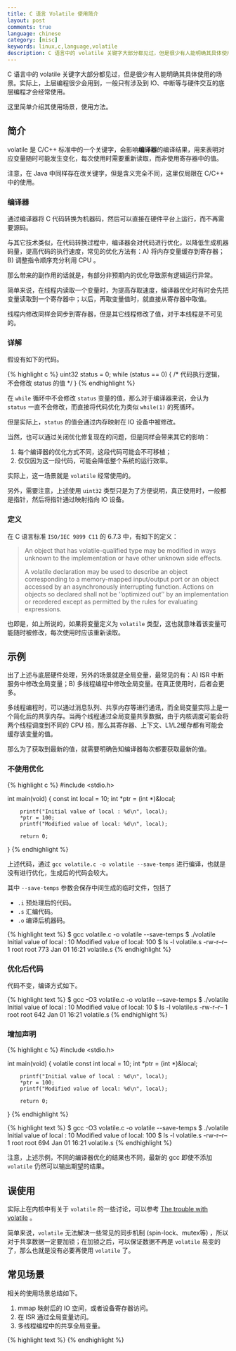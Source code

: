 ```yaml
---
title: C 语言 Volatile 使用简介
layout: post
comments: true
language: chinese
category: [misc]
keywords: linux,c,language,volatile
description: C 语言中的 volatile 关键字大部分都见过，但是很少有人能明确其具体使用的场景。实际上，上层编程很少会用到，一般只有涉及到 IO、中断等与硬件交互的底层编程才会经常使用。这里简单介绍其使用场景，使用方法。
---
```


C 语言中的 volatile 关键字大部分都见过，但是很少有人能明确其具体使用的场景。实际上，上层编程很少会用到，一般只有涉及到 IO、中断等与硬件交互的底层编程才会经常使用。

这里简单介绍其使用场景，使用方法。

<!-- more -->

## 简介

volatile 是 C/C++ 标准中的一个关键字，会影响**编译器**的编译结果，用来表明对应变量随时可能发生变化，每次使用时需要重新读取，而非使用寄存器中的值。

注意，在 Java 中同样存在改关键字，但是含义完全不同，这里仅局限在 C/C++ 中的使用。

### 编译器

通过编译器将 C 代码转换为机器码，然后可以直接在硬件平台上运行，而不再需要源码。

与其它技术类似，在代码转换过程中，编译器会对代码进行优化，以降低生成机器码量，提高代码的执行速度，常见的优化方法有：A) 将内存变量缓存到寄存器；B) 调整指令顺序充分利用 CPU 。

那么带来的副作用的话就是，有部分非预期内的优化导致原有逻辑运行异常。

简单来说，在线程内读取一个变量时，为提高存取速度，编译器优化时有时会先把变量读取到一个寄存器中；以后，再取变量值时，就直接从寄存器中取值。

线程内修改同样会同步到寄存器，但是其它线程修改了值，对于本线程是不可见的。

### 详解

假设有如下的代码。

{% highlight c %}
uint32 status = 0;
while (status == 0) {
	/* 代码执行逻辑，不会修改 status 的值 */
}
{% endhighlight %}

在 `while` 循环中不会修改 `status` 变量的值，那么对于编译器来说，会认为 `status` 一直不会修改，而直接将代码优化为类似 `while(1)` 的死循环。

但是实际上，`status` 的值会通过内存映射在 IO 设备中被修改。

当然，也可以通过关闭优化修复现在的问题，但是同样会带来其它的影响：

1. 每个编译器的优化方式不同，这段代码可能会不可移植；
2. 仅仅因为这一段代码，可能会降低整个系统的运行效率。

实际上，这一场景就是 `volatile` 经常使用的。

另外，需要注意，上述使用 `uint32` 类型只是为了方便说明，真正使用时，一般都是指针，然后将指针通过映射指向 IO 设备。

### 定义

在 C 语言标准 `ISO/IEC 9899 C11` 的 6.7.3 中，有如下的定义：

> An object that has volatile-qualified type may be modified in ways unknown to the implementation or have other unknown side effects.
>
> A volatile declaration may be used to describe an object corresponding to a memory-mapped input/output port or an object accessed by an asynchronously interrupting function. Actions on objects so declared shall not be ‘‘optimized out’’ by an implementation or reordered except as permitted by the rules for evaluating expressions.

也即是，如上所说的，如果将变量定义为 `volatile` 类型，这也就意味着该变量可能随时被修改，每次使用时应该重新读取。

## 示例

出了上述与底层硬件处理，另外的场景就是全局变量，最常见的有：A) ISR 中断服务中修改全局变量；B) 多线程编程中修改全局变量。在真正使用时，后者会更多。

多线程编程时，可以通过消息队列、共享内存等进行通讯，而全局变量实际上是一个简化后的共享内存。当两个线程通过全局变量共享数据，由于内核调度可能会将两个线程调度到不同的 CPU 核，那么其寄存器、上下文、L1/L2缓存都有可能会缓存该变量的值。

那么为了获取到最新的值，就需要明确告知编译器每次都要获取最新的值。

### 不使用优化

{% highlight c %}
#include <stdio.h>

int main(void)
{
        const int local = 10;
        int *ptr = (int *)&local;

        printf("Initial value of local : %d\n", local);
        *ptr = 100;
        printf("Modified value of local: %d\n", local);

        return 0;
}
{% endhighlight %}

上述代码，通过 `gcc volatile.c -o volatile --save-temps` 进行编译，也就是没有进行优化，生成后的代码会较大。

其中 `--save-temps` 参数会保存中间生成的临时文件，包括了

* `.i` 预处理后的代码。
* `.s` 汇编代码。
* `.o` 编译后机器码。

{% highlight text %}
$ gcc volatile.c -o volatile --save-temps
$ ./volatile
Initial value of local : 10
Modified value of local: 100
$ ls -l volatile.s
-rw-r–r– 1 root root 773 Jan 01 16:21 volatile.s
{% endhighlight %}

### 优化后代码

代码不变，编译方式如下。

{% highlight text %}
$ gcc -O3 volatile.c -o volatile --save-temps
$ ./volatile
Initial value of local : 10
Modified value of local: 10
$ ls -l volatile.s
-rw-r–r– 1 root root 642 Jan 01 16:21 volatile.s
{% endhighlight %}

### 增加声明

{% highlight c %}
#include <stdio.h>

int main(void)
{
        volatile const int local = 10;
        int *ptr = (int *)&local;

        printf("Initial value of local : %d\n", local);
        *ptr = 100;
        printf("Modified value of local: %d\n", local);

        return 0;
}
{% endhighlight %}

{% highlight text %}
$ gcc -O3 volatile.c -o volatile --save-temps
$ ./volatile
Initial value of local : 10
Modified value of local: 100
$ ls -l volatile.s
-rw-r–r– 1 root root 694 Jan 01 16:21 volatile.s
{% endhighlight %}

注意，上述示例，不同的编译器优化的结果也不同，最新的 gcc 即使不添加 `volatile` 仍然可以输出期望的结果。

## 误使用

实际上在内核中有关于 `volatile` 的一些讨论，可以参考 [The trouble with volatile](https://lwn.net/Articles/233479/) 。

简单来说，`volatile` 无法解决一些常见的同步机制 (spin-lock、mutex等) ，所以对于共享数据一定要加锁；在加锁之后，可以保证数据不再是 `volatile` 易变的了，那么也就是没有必要再使用 `volatile` 了。

## 常见场景

相关的使用场景总结如下。

1. mmap 映射后的 IO 空间，或者设备寄存器访问。
2. 在 ISR 通过全局变量访问。
3. 多线程编程中的共享全局变量。


<!--
Understanding “volatile” qualifier in C
https://www.geeksforgeeks.org/understanding-volatile-qualifier-c-set-1-introduction/

编译器在对代码进行优化的时候，会假设当前执行的只有单个线程，不会因为程序外

关于volatile的介绍
https://liam.page/2018/01/18/volatile-in-C-and-Cpp/

GCC文档
https://gcc.gnu.org/onlinedocs/gcc/Volatiles.html
Linux内核中关于volatile的介绍
Documentation/process/volatile-considered-harmful.rst

常见应用场景有：

* 多核，并行设备的硬件寄存器；
* 一个中断服务子程序中会访问到的全局变量；
* 多线程应用中被几个任务共享的变量。

volatile 通常用于 Memory-Mapped IO ，但是，内核中，貌似并非所有平台都支持通过指针的方式访问寄存器，并且提供了统一的访问方式，所以，这一场景下也不再需要。
-->


{% highlight text %}
{% endhighlight %}
